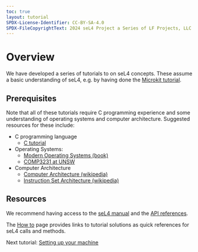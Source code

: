 ```yaml
---
toc: true
layout: tutorial
SPDX-License-Identifier: CC-BY-SA-4.0
SPDX-FileCopyrightText: 2024 seL4 Project a Series of LF Projects, LLC.
---
```


<h1>Overview</h1>
We have developed a series of tutorials to on seL4 concepts. These assume a basic understanding of seL4, e.g. by having done the <a href="../GettingStarted/microkit">Microkit tutorial</a>.

<h2>Prerequisites</h2>
Note that all of these tutorials require C programming
experience and some understanding of operating systems and computer
architecture.  Suggested resources for these include:

- C programming language
	- [C tutorial](https://www.cprogramming.com/tutorial/c-tutorial.html)
- Operating Systems:
	- [Modern Operating Systems (book)](https://www.amazon.com/Modern-Operating-Systems-Andrew-Tanenbaum/dp/013359162X)
	- [COMP3231 at UNSW](http://www.cse.unsw.edu.au/~cs3231)
- Computer Architecture
	- [Computer Architecture (wikipedia)](https://en.wikipedia.org/wiki/Computer_architecture)
	- [Instruction Set Architecture (wikipedia)](https://en.wikipedia.org/wiki/Instruction_set_architecture)

<h2>Resources</h2>
We recommend having access to the <a href="https://sel4.systems/Info/Docs/seL4-manual-latest.pdf">seL4 manual<a/> and the <a href="../../projects/sel4/api-doc.html">API references</a>.

The <a href="../Resources/how-to">How to</a> page provides links to tutorial solutions as quick references for seL4 calls and methods.


<p>
    Next tutorial: <a href="../seL4Kernel/setting-up">Setting up your machine</a>
</p>
